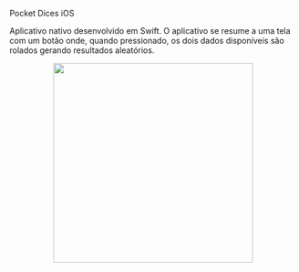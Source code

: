 Pocket Dices iOS

Aplicativo nativo desenvolvido em Swift.
O aplicativo se resume a uma tela com um botão onde, quando pressionado, os dois dados disponíveis são rolados gerando resultados aleatórios.

<p align="center">
  <img src="https://res.cloudinary.com/dzznfliwu/image/upload/v1673808030/Simulator_Screen_Shot_-_iPhone_11_-_2023-01-15_at_15.34.29_qeidid.png" width="350">
  </p>
